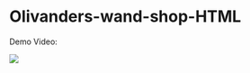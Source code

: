 # Olivanders-wand-shop-HTML

Demo Video:

[![](http://img.youtube.com/vi/3OqTkLhrSzw/0.jpg)](http://www.youtube.com/watch?v=3OqTkLhrSzw "Olivanders wand shop demo")
